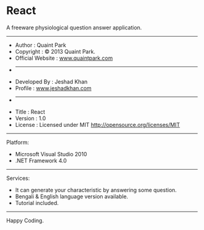 # React
A freeware physiological question answer application.

<hr />

 * Author               : Quaint Park
 * Copyright            : © 2013 Quaint Park.
 * Official Website     : www.quaintpark.com
 * ------------------------------------------------------------------------------
 * Developed By         : Jeshad Khan
 * Profile              : www.jeshadkhan.com
 * ------------------------------------------------------------------------------
 * Title                : React
 * Version              : 1.0
 * License              : Licensed under MIT <http://opensource.org/licenses/MIT>

<hr />

Platform:
 - Microsoft Visual Studio 2010
 - .NET Framework 4.0

<hr />

Services:
 - It can generate your characteristic by answering some question.
 - Bengali & English language version available.
 - Tutorial included.

<hr />

Happy Coding.
